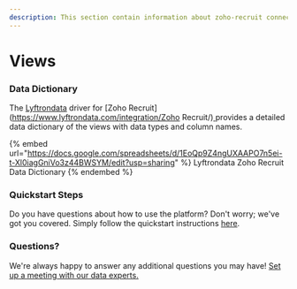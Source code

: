 ```yaml
---
description: This section contain information about zoho-recruit connector views information
---
```


# Views

### Data Dictionary

The [Lyftrondata](https://www.lyftrondata.com/) driver for [Zoho Recruit](https://www.lyftrondata.com/integration/Zoho Recruit/)[ ](https://www.lyftrondata.com/integration/zoho-recruit/)provides a detailed data dictionary of the views with data types and column names.

{% embed url="https://docs.google.com/spreadsheets/d/1EoQp9Z4ngUXAAPO7n5ei-t-Xl0iagGniVo3z44BWSYM/edit?usp=sharing" %}
Lyftrondata Zoho Recruit Data Dictionary
{% endembed %}

### Quickstart Steps

Do you have questions about how to use the platform? Don't worry; we've got you covered. Simply follow the quickstart instructions [here](../../../../quickstart-steps.md).

### Questions? <a href="#questions" id="questions"></a>

We're always happy to answer any additional questions you may have! [Set up a meeting with our data experts.](https://www.lyftrondata.com/book-a-meeting/)


